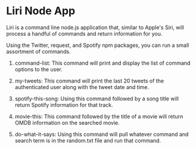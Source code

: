 # Liri Node App

Liri is a command line node.js application that, similar to Apple's Siri, will process a handful of commands and return information for you.

Using the Twitter, request, and Spotify npm packages, you can run a small assortment of commands.

1. command-list: This command will print and display the list of command options to the user.

2. my-tweets: This command will print the last 20 tweets of the authenticated user along with the tweet date and time.

3. spotify-this-song: Using this command followed by a song title will return Spotify information for that track.

4. movie-this: This command followed by the title of a movie will return OMDB information on the searched movie.

5. do-what-it-says: Using this command will pull whatever command and search term is in the random.txt file and run that command.
